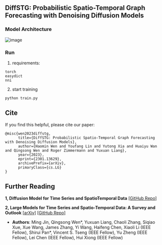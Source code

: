 

## DiffSTG: Probabilistic Spatio-Temporal Graph Forecasting  with Denoising Diffusion Models

### Model Architecture
![image](./img/model.png)

### Run

1. requirements:
```shell
torch
easydict
nni
```

2. start training
```shell
python train.py
```

## Cite
If you find this helpful, please cite our paper:
```shell
@misc{wen2023diffstg,
      title={DiffSTG: Probabilistic Spatio-Temporal Graph Forecasting with Denoising Diffusion Models}, 
      author={Haomin Wen and Youfang Lin and Yutong Xia and Huaiyu Wan and Qingsong Wen and Roger Zimmermann and Yuxuan Liang},
      year={2023},
      eprint={2301.13629},
      archivePrefix={arXiv},
      primaryClass={cs.LG}
}
```


## Further Reading
**1, Diffusion Model for Time Series and SpatioTemporal Data** 
[\[GitHub Repo\]](https://github.com/yyysjz1997/Awesome-TimeSeries-SpatioTemporal-Diffusion-Model)

**2, Large Models for Time Series and Spatio-Temporal Data: A Survey and Outlook** 
[\[arXiv\]](https://arxiv.org/abs/2310.10196)  [\[GitHub Repo\]](https://github.com/qingsongedu/Awesome-TimeSeries-SpatioTemporal-LM-LLM)

- **Authors**: Ming Jin, Qingsong Wen*, Yuxuan Liang, Chaoli Zhang, Siqiao Xue, Xue Wang, James Zhang, Yi Wang, Haifeng Chen, Xiaoli Li (IEEE Fellow), Shirui Pan*, Vincent S. Tseng (IEEE Fellow), Yu Zheng (IEEE Fellow), Lei Chen (IEEE Fellow), Hui Xiong (IEEE Fellow)

 
